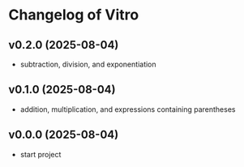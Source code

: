 # Changelog of Vitro

## v0.2.0 (2025-08-04)
- subtraction, division, and exponentiation

## v0.1.0 (2025-08-04)
- addition, multiplication, and expressions containing parentheses

## v0.0.0 (2025-08-04)
- start project